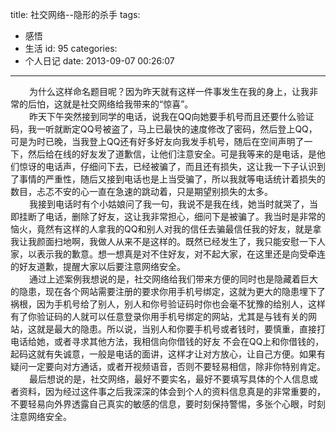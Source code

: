 title: 社交网络--隐形的杀手
tags:
  - 感悟
  - 生活
id: 95
categories:
  - 个人日记
date: 2013-09-07 00:26:07
---

<div style="font-size: 14px;"><span style="padding-left: 30px;">为什么这样命名题目呢？因为昨天就有这样一件事发生在我的身上，让我非常的后怕，这就是社交网络给我带来的“惊喜”。</span></div>

<div style="font-size: 14px;"><span style="padding-left: 30px;">昨天下午突然接到同学的电话，说我在QQ向她要手机号而且还要什么验证码，我一听就断定QQ号被盗了，马上已最快的速度修改了密码，然后登上QQ，可是为时已晚，当我登上QQ还有好多好友向我发手机号，随后在空间声明了一下，然后给在线的好友发了道歉信，让他们注意安全。可是我等来的是电话，是他们惊讶的电话声，仔细问下去，已经被骗了，而且还有损失，这让我一下子认识到了事情的严重性，随后又接到电话也是上当受骗了，所以我就等电话统计着损失的数目，忐忑不安的心一直在急速的跳动着，只是期望别损失的太多。</span></div>

<div style="font-size: 14px;"><span style="padding-left: 30px;">我接到电话时有个小姑娘问了我一句，我说不是我在线，她当时就哭了，当即挂断了电话，删除了好友，这让我非常担心，细问下是被骗了。我当时是非常的恼火，竟然有这样的人拿我的QQ和别人对我的信任去骗最信任我的好友，就是拿我让我颜面扫地啊，我做人从来不是这样的。既然已经发生了，我只能安慰一下人家，以表示我的歉意。想一想真是对不住好友，对不起大家，在这里还是向受牵连的好友道歉，提醒大家以后要注意网络安全。</span></div>

<div style="font-size: 14px;"><span style="padding-left: 30px;">通过上述案例我想说的是，社交网络给我们带来方便的同时也是隐藏着巨大的隐患，现在各个网站需要注册的要求你用手机号绑定，这就为更大的隐患埋下了祸根，因为手机号给了别人，别人和你号验证码时你也会毫不犹豫的给别人，这样有了你验证码的人就可以任意登录你用手机号绑定的网站，尤其是与钱有关的网站，这就是最大的隐患。所以说，当别人和你要手机号或者钱时，要慎重，直接打电话给她，或者寻求其他方法，我相信向你借钱的好友 不会在QQ上和你借钱的，起码这就有失诚意，一般是电话的面讲，这样才让对方放心，让自己方便。如果有疑问一定要向对方通话，或者开视频语音，否则不要轻易相信，除非你特别肯定。</span></div>

<div style="font-size: 14px;"><span style="padding-left: 30px;">最后想说的是，社交网络，最好不要实名，最好不要填写具体的个人信息或者资料，因为经过这件事之后我深深的体会到个人的资料信息真是的非常重要的，不要轻易向外界透露自己真实的敏感的信息，要时刻保持警惕，多张个心眼，时刻注意网络安全。</span></div>